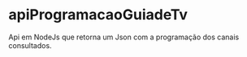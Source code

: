 # apiProgramacaoGuiadeTv
Api em NodeJs que retorna um Json com a programação dos canais consultados.
